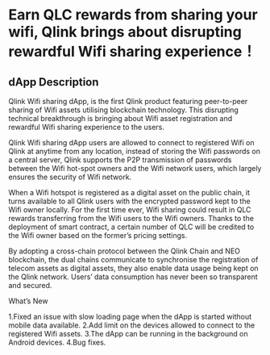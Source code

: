 # Earn QLC rewards from sharing your wifi, Qlink brings about disrupting rewardful Wifi sharing experience！


## dApp Description

Qlink Wifi sharing dApp, is the first Qlink product featuring peer-to-peer sharing of Wifi assets utilising blockchain technology. This disrupting technical breakthrough is bringing about Wifi asset registration and rewardful Wifi sharing experience to the users.

Qlink Wifi sharing dApp users are allowed to connect to registered Wifi on Qlink at anytime from any location, instead of storing the Wifi passwords on a central server, Qlink supports the P2P transmission of passwords between the Wifi hot-spot owners and the Wifi network users, which largely ensures the security of Wifi network.

When a Wifi hotspot is registered as a digital asset on the public chain, it turns available to all Qlink users with the encrypted password kept to the Wifi owner locally. For the first time ever, Wifi sharing could result in QLC rewards transferring from the Wifi users to the Wifi owners. Thanks to the deployment of smart contract, a certain number of QLC will be credited to the Wifi owner 
based on the former’s pricing settings.

By adopting a cross-chain protocol between the Qlink Chain and NEO blockchain, the dual chains communicate to synchronise the registration of telecom assets as digital assets, they also enable data usage being kept on the Qlink network. Users’ data consumption has never been so transparent and secured. 

What’s New

1.Fixed an issue with slow loading page when the dApp is started without mobile data available.
2.Add limit on the devices allowed to connect to the registered Wifi assets.
3.The dApp can be running in the background on Android devices. 
4.Bug fixes.
